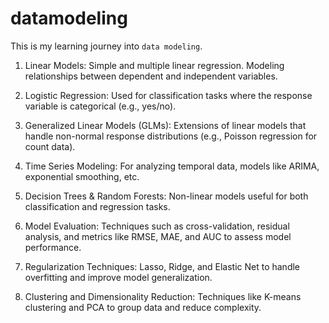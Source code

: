 # datamodeling
This is my learning journey into `data modeling`.

1. Linear Models:
Simple and multiple linear regression.
Modeling relationships between dependent and independent variables.

2. Logistic Regression:
Used for classification tasks where the response variable is categorical (e.g., yes/no).

3. Generalized Linear Models (GLMs):
Extensions of linear models that handle non-normal response distributions (e.g., Poisson regression for count data).

4. Time Series Modeling:
For analyzing temporal data, models like ARIMA, exponential smoothing, etc.

5. Decision Trees & Random Forests:
Non-linear models useful for both classification and regression tasks.

6. Model Evaluation:
Techniques such as cross-validation, residual analysis, and metrics like RMSE, MAE, and AUC to assess model performance.

7. Regularization Techniques:
Lasso, Ridge, and Elastic Net to handle overfitting and improve model generalization.

8. Clustering and Dimensionality Reduction:
Techniques like K-means clustering and PCA to group data and reduce complexity.
